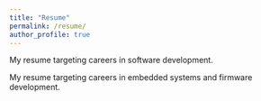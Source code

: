```yaml
---
title: "Resume"
permalink: /resume/
author_profile: true
---
```


My resume targeting careers in software development.
<object data="{{ site.url }}{{ site.baseurl }}/assets/resume/software.pdf" width="1000" height="1000" type="application/pdf"></object>

My resume targeting careers in embedded systems and firmware development.
<object data="{{ site.url }}{{ site.baseurl }}/assets/resume/embedded.pdf" width="1000" height="1000" type="application/pdf"></object>
